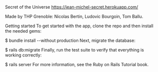 Secret of the Universe
https://jean-michel-secret.herokuapp.com/

Made by THP Grenoble: Nicolas Bertin, Ludovic Bourgoin, Tom Ballu.

Getting started
To get started with the app, clone the repo and then install the needed gems:

$ bundle install --without production
Next, migrate the database:

$ rails db:migrate
Finally, run the test suite to verify that everything is working correctly:

$ rails server
For more information, see the Ruby on Rails Tutorial book.
